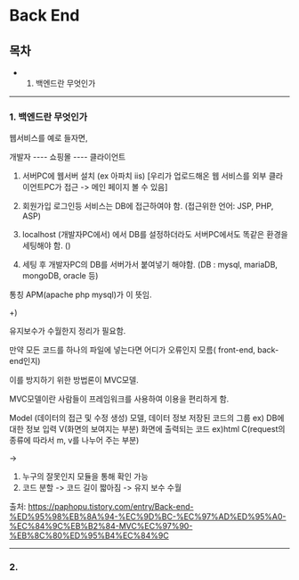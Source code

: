 Back End
=====================

## 목차

 + 1. 백엔드란 무엇인가
 
 
 
 
- - -


### 1. 백엔드란 무엇인가

웹서비스를 예로 들자면,






개발자 ---- 쇼핑몰 ---- 클라이언트

1. 서버PC에 웹서버 설치 (ex 아파치 iis) [우리가 업로드해온 웹 서비스를 외부 클라이언트PC가 접근 -> 메인 페이지 볼 수 있음]

2. 회원가입 로그인등 서비스는 DB에 접근하여야 함. (접근위한 언어: JSP, PHP, ASP)

3. localhost (개발자PC에서) 에서 DB를 설정하더라도 서버PC에서도 똑같은 환경을 세팅해야 함. ()

4.  세팅 후 개발자PC의 DB를 서버가서 붙여넣기 해야함. (DB : mysql,  mariaDB, mongoDB, oracle 등)


통칭 APM(apache php mysql)가 이 뜻임.


+)

유지보수가 수월한지 정리가 필요함.

만약 모든 코드를 하나의 파일에 넣는다면 어디가 오류인지 모름( front-end, back-end인지)

이를 방지하기 위한 방법론이 MVC모델.

MVC모델이란 사람들이 프레임워크를 사용하여 이용을 편리하게 함.

Model (데이터의 접근 및 수정 생성)			모델, 데이터 정보 저장된 코드의 그룹	ex) DB에 대한 정보 입력
V(화면의 보여지는 부분)				화면에 출력되는 코드 		ex)html
C(request의 종류에 따라서 m, v를 나누어 주는 부분)	


->
1. 누구의 잘못인지 모듈을 통해 확인 가능
2. 코드 분할 -> 코드 길이 짧아짐 -> 유지 보수 수월



출처: https://paphopu.tistory.com/entry/Back-end-%ED%95%98%EB%8A%94-%EC%9D%BC-%EC%97%AD%ED%95%A0-%EC%84%9C%EB%B2%84-MVC%EC%97%90-%EB%8C%80%ED%95%B4%EC%84%9C
- - -

### 2.
